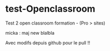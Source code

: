 # test-Openclassroom
Test 2 open classroom formation  - (Pro > sites)


micka : maj new blalbla


Avec modifs depuis github pour le pull !!
